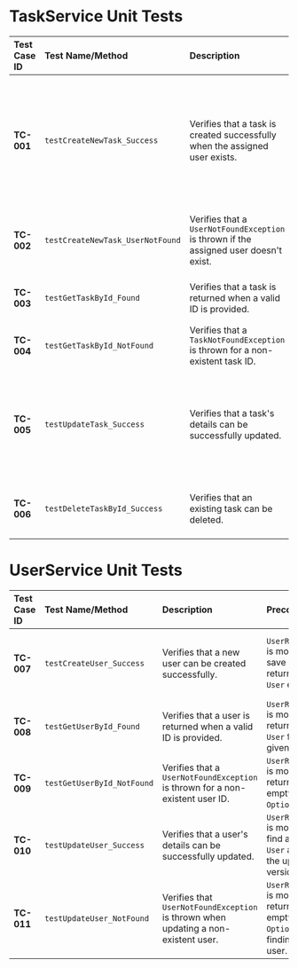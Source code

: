 # TaskService Unit Tests

| Test Case ID | Test Name/Method                 | Description                                                               | Preconditions                                                                                                                                  | Steps                                                                     | Expected Result                                                                                                    | Status |
| :----------- | :------------------------------- | :------------------------------------------------------------------------ | :--------------------------------------------------------------------------------------------------------------------------------------------- | :------------------------------------------------------------------------ | :----------------------------------------------------------------------------------------------------------------- | :----- |
| **TC-001** | `testCreateNewTask_Success`      | Verifies that a task is created successfully when the assigned user exists. | <ul><li>`UserRepository` is mocked to return a valid `User` for a given ID.</li><li>`TaskRepository` is mocked to save and return a `Task` entity.</li></ul> | 1. Create an `AddTaskRequestdto` with valid data.<br>2. Call `taskService.createNewTask()`. | A non-null `Taskdto` is returned with the correct details. The `save` method on `TaskRepository` is called once.      | Pass   |
| **TC-002** | `testCreateNewTask_UserNotFound` | Verifies that a `UserNotFoundException` is thrown if the assigned user doesn't exist. | `UserRepository` is mocked to return an empty `Optional`.                                                                                  | 1. Call `taskService.createNewTask()` with a non-existent user ID.        | A `UserNotFoundException` is thrown. The `save` method on `TaskRepository` is never called.                       | Pass   |
| **TC-003** | `testGetTaskById_Found`          | Verifies that a task is returned when a valid ID is provided.                 | `TaskRepository` is mocked to return a valid `Task` for a given ID.                                                                        | 1. Call `taskService.getTaskById()` with an existing ID.                  | A non-null `Taskdto` is returned with the matching ID.                                                             | Pass   |
| **TC-004** | `testGetTaskById_NotFound`       | Verifies that a `TaskNotFoundException` is thrown for a non-existent task ID. | `TaskRepository` is mocked to return an empty `Optional`.                                                                                  | 1. Call `taskService.getTaskById()` with a non-existent ID.               | A `TaskNotFoundException` is thrown.                                                                               | Pass   |
| **TC-005** | `testUpdateTask_Success`         | Verifies that a task's details can be successfully updated.                 | <ul><li>`TaskRepository` is mocked to find an existing `Task`.</li><li>`UserRepository` is mocked to find the assigned `User`.</li></ul>         | 1. Call `taskService.updateTask()` with a valid ID and new details.       | The `save` method on `TaskRepository` is called once. The updated `Taskdto` is returned.                           | Pass   |
| **TC-006** | `testDeleteTaskById_Success`     | Verifies that an existing task can be deleted.                              | `TaskRepository` is mocked to confirm the task exists (`existsById` returns true).                                                           | 1. Call `taskService.deleteTaskById()` with an existing ID.               | The `deleteById` method on `TaskRepository` is called exactly once.                                                | Pass   |

# UserService Unit Tests

| Test Case ID | Test Name/Method                 | Description                                                               | Preconditions                                                                                                            | Steps                                                                     | Expected Result                                                                                                    | Status |
| :----------- | :------------------------------- | :------------------------------------------------------------------------ | :----------------------------------------------------------------------------------------------------------------------- | :------------------------------------------------------------------------ | :----------------------------------------------------------------------------------------------------------------- | :----- |
| **TC-007** | `testCreateUser_Success`         | Verifies that a new user can be created successfully.                     | `UserRepository` is mocked to save and return a new `User` entity.                                                         | 1. Create an `AddUserRequestdto` with valid data.<br>2. Call `userService.createUser()`. | A non-null `Userdto` is returned with the correct details. The `save` method on `UserRepository` is called once.      | Pass   |
| **TC-008** | `testGetUserById_Found`          | Verifies that a user is returned when a valid ID is provided.                 | `UserRepository` is mocked to return a valid `User` for a given ID.                                                        | 1. Call `userService.getUserById()` with an existing ID.                  | A non-null `Userdto` is returned with the matching ID.                                                             | Pass   |
| **TC-009** | `testGetUserById_NotFound`       | Verifies that a `UserNotFoundException` is thrown for a non-existent user ID. | `UserRepository` is mocked to return an empty `Optional`.                                                                  | 1. Call `userService.getUserById()` with a non-existent ID.               | A `UserNotFoundException` is thrown.                                                                               | Pass   |
| **TC-010** | `testUpdateUser_Success`         | Verifies that a user's details can be successfully updated.                 | `UserRepository` is mocked to find an existing `User` and save the updated version.                                      | 1. Call `userService.updateUser()` with a valid ID and new details.       | The `save` method on `UserRepository` is called once. The updated `Userdto` is returned.                           | Pass   |
| **TC-011** | `testUpdateUser_NotFound`        | Verifies that `UserNotFoundException` is thrown when updating a non-existent user. | `UserRepository` is mocked to return an empty `Optional` when finding the user.                                          |